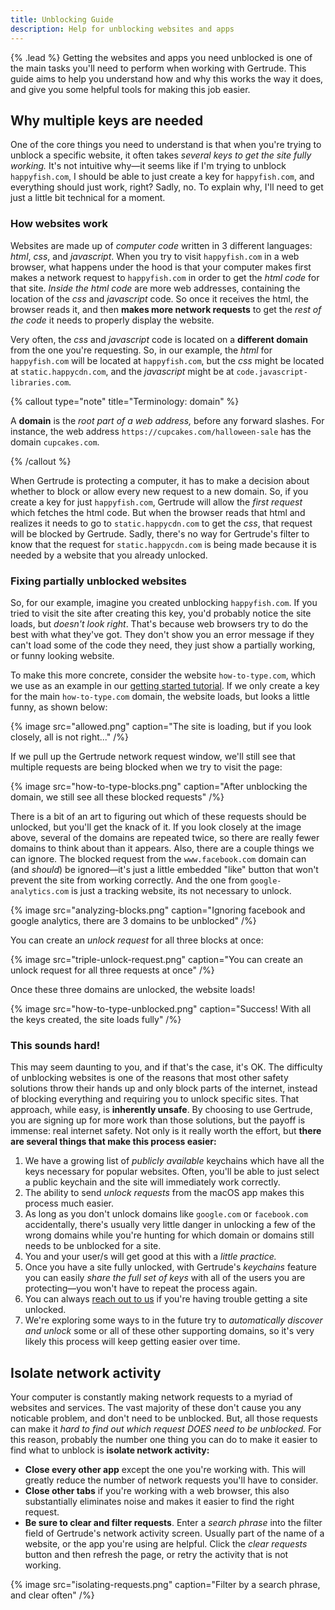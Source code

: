 ```yaml
---
title: Unblocking Guide
description: Help for unblocking websites and apps
---
```


{% .lead %} Getting the websites and apps you need unblocked is one of the main tasks
you'll need to perform when working with Gertrude. This guide aims to help you understand
how and why this works the way it does, and give you some helpful tools for making this
job easier.

## Why multiple keys are needed

One of the core things you need to understand is that when you're trying to unblock a
specific website, it often takes _several keys to get the site fully working._ It's not
intuitive why&mdash;it seems like if I'm trying to unblock `happyfish.com`, I should be
able to just create a key for `happyfish.com`, and everything should just work, right?
Sadly, no. To explain why, I'll need to get just a little bit technical for a moment.

### How websites work

Websites are made up of _computer code_ written in 3 different languages: _html_, _css_,
and _javascript_. When you try to visit `happyfish.com` in a web browser, what happens
under the hood is that your computer makes first makes a network request to
`happyfish.com` in order to get the _html code_ for that site. _Inside the html code_ are
more web addresses, containing the location of the _css_ and _javascript_ code. So once it
receives the html, the browser reads it, and then **makes more network requests** to get
the _rest of the code_ it needs to properly display the website.

Very often, the _css_ and _javascript_ code is located on a **different domain** from the
one you're requesting. So, in our example, the _html_ for `happyfish.com` will be located
at `happyfish.com`, but the _css_ might be located at `static.happycdn.com`, and the
_javascript_ might be at `code.javascript-libraries.com`.

{% callout type="note" title="Terminology: domain" %}

A **domain** is the _root part of a web address,_ before any forward slashes. For
instance, the web address `https://cupcakes.com/halloween-sale` has the domain
`cupcakes.com`.

{% /callout %}

When Gertrude is protecting a computer, it has to make a decision about whether to block
or allow every new request to a new domain. So, if you create a key for just
`happyfish.com`, Gertrude will allow the _first request_ which fetches the html code. But
when the browser reads that html and realizes it needs to go to `static.happycdn.com` to
get the _css_, that request will be blocked by Gertrude. Sadly, there's no way for
Gertrude's filter to know that the request for `static.happycdn.com` is being made because
it is needed by a website that you already unlocked.

### Fixing partially unblocked websites

So, for our example, imagine you created unblocking `happyfish.com`. If you tried to visit
the site after creating this key, you'd probably notice the site loads, but _doesn't look
right_. That's because web browsers try to do the best with what they've got. They don't
show you an error message if they can't load some of the code they need, they just show a
partially working, or funny looking website.

To make this more concrete, consider the website `how-to-type.com`, which we use as an
example in our [getting started tutorial](/). If we only create a key for the main
`how-to-type.com` domain, the website loads, but looks a little funny, as shown below:

{% image src="allowed.png" caption="The site is loading, but if you look closely, all is not right..." /%}

If we pull up the Gertrude network request window, we'll still see that multiple requests
are being blocked when we try to visit the page:

{% image src="how-to-type-blocks.png" caption="After unblocking the domain, we still see all these blocked requests" /%}

There is a bit of an art to figuring out which of these requests should be unlocked, but
you'll get the knack of it. If you look closely at the image above, several of the domains
are repeated twice, so there are really fewer domains to think about than it appears.
Also, there are a couple things we can ignore. The blocked request from the
`www.facebook.com` domain can (and _should_) be ignored&mdash;it's just a little embedded
"like" button that won't prevent the site from working correctly. And the one from
`google-analytics.com` is just a tracking website, its not necessary to unlock.

{% image src="analyzing-blocks.png" caption="Ignoring facebook and google analytics, there are 3 domains to be unblocked" /%}

You can create an _unlock request_ for all three blocks at once:

{% image src="triple-unlock-request.png" caption="You can create an unlock request for all three requests at once" /%}

Once these three domains are unlocked, the website loads!

{% image src="how-to-type-unblocked.png" caption="Success! With all the keys created, the site loads fully" /%}

### This sounds hard!

This may seem daunting to you, and if that's the case, it's OK. The difficulty of
unblocking websites is one of the reasons that most other safety solutions throw their
hands up and only block parts of the internet, instead of blocking everything and
requiring you to unlock specific sites. That approach, while easy, is **inherently
unsafe**. By choosing to use Gertrude, you are signing up for more work than those
solutions, but the payoff is immense: real internet safety. Not only is it really worth
the effort, but **there are several things that make this process easier:**

1. We have a growing list of _publicly available_ keychains which have all the keys
   necessary for popular websites. Often, you'll be able to just select a public keychain
   and the site will immediately work correctly.
2. The ability to send _unlock requests_ from the macOS app makes this process much
   easier.
3. As long as you don't unlock domains like `google.com` or `facebook.com` accidentally,
   there's usually very little danger in unlocking a few of the wrong domains while you're
   hunting for which domain or domains still needs to be unblocked for a site.
4. You and your user/s will get good at this with a _little practice._
5. Once you have a site fully unlocked, with Gertrude's _keychains_ feature you can easily
   _share the full set of keys_ with all of the users you are protecting&mdash;you won't
   have to repeat the process again.
6. You can always [reach out to us](https://gertrude.app/support) if you're having trouble
   getting a site unlocked.
7. We're exploring some ways to in the future try to _automatically discover and unlock_
   some or all of these other supporting domains, so it's very likely this process will
   keep getting easier over time.

## Isolate network activity

Your computer is constantly making network requests to a myriad of websites and services.
The vast majority of these don't cause you any noticable problem, and don't need to be
unblocked. But, all those requests can make it _hard to find out which request DOES need
to be unblocked._ For this reason, probably the number one thing you can do to make it
easier to find what to unblock is **isolate network activity:**

- **Close every other app** except the one you're working with. This will greatly reduce
  the number of network requests you'll have to consider.
- **Close other tabs** if you're working with a web browser, this also substantially
  eliminates noise and makes it easier to find the right request.
- **Be sure to clear and filter requests**. Enter a _search phrase_ into the filter field
  of Gertrude's network activity screen. Usually part of the name of a website, or the app
  you're using are helpful. Click the _clear requests_ button and then refresh the page,
  or retry the activity that is not working.

{% image src="isolating-requests.png" caption="Filter by a search phrase, and clear often" /%}
